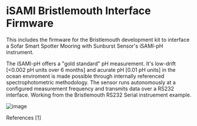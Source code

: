 # iSAMI Bristlemouth Interface Firmware
This includes the firmware for the Bristlemouth development kit to interface a Sofar Smart Spotter Mooring with Sunburst Sensor's iSAMI-pH instrument. 

The iSAMI-pH offers a "gold standard" pH measurement. It's low-drift [<0.002 pH units over 6 months] and acurate pH [0.01 pH units] in the ocean enviroment is made possible through internally referenced spectrophotometric methodology. The sensor runs autonomously at a configured measurement frequency and transmits data over a RS232 interface.
Working from the Bristlemouth RS232 Serial instruement example.

![image](https://github.com/user-attachments/assets/d62f8649-4a80-4075-9dbc-c6d842b3e9b2)

References
[1] 

